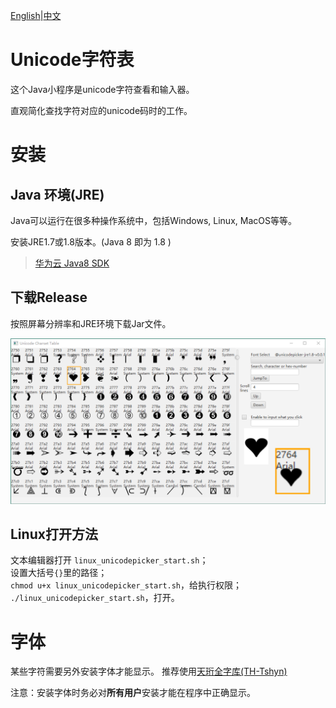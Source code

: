 [English](readme.md)|[中文](readme_zh.md)
# Unicode字符表
这个Java小程序是unicode字符查看和输入器。

直观简化查找字符对应的unicode码时的工作。

# 安装

## Java 环境(JRE)
Java可以运行在很多种操作系统中，包括Windows, Linux, MacOS等等。

安装JRE1.7或1.8版本。(Java 8 即为 1.8 ) 

>[华为云 Java8 SDK](https://mirrors.huaweicloud.com/java/jdk/8u202-b08/)
## 下载Release

按照屏幕分辨率和JRE环境下载Jar文件。

![sample1](/screenshot/sampleform1.png)


## Linux打开方法

文本编辑器打开 `linux_unicodepicker_start.sh`；<br/>
设置大括号`{}`里的路径；<br/>
`chmod u+x linux_unicodepicker_start.sh`，给执行权限；
`./linux_unicodepicker_start.sh`，打开。



# 字体

某些字符需要另外安装字体才能显示。
推荐使用[天珩全字库(TH-Tshyn)](http://cheonhyeong.com/Simplified/download.html)

注意：安装字体时务必对**所有用户**安装才能在程序中正确显示。
